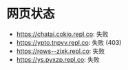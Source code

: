 # 网页状态
- https://chatai.cokio.repl.co: 失败
- https://ypto.tnpyv.repl.co: 失败 (403)
- https://rows--zixk.repl.co: 失败
- https://ys.pyxzp.repl.co: 失败

